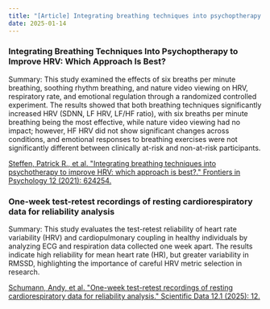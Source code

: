 ```yaml
---
title: "[Article] Integrating breathing techniques into psychoptherapy to improve HRV: which approach is best? & One-week test-retest recordings of resting cardiorespiratory data for reliability analysis"
date: 2025-01-14
---
```


### Integrating Breathing Techniques Into Psychoptherapy to Improve HRV: Which Approach Is Best?

Summary: This study examined the effects of six breaths per minute breathing, soothing rhythm breathing, and nature video viewing on HRV, respiratory rate, and emotional regulation through a randomized controlled experiment. The results showed that both breathing techniques significantly increased HRV (SDNN, LF HRV, LF/HF ratio), with six breaths per minute breathing being the most effective, while nature video viewing had no impact; however, HF HRV did not show significant changes across conditions, and emotional responses to breathing exercises were not significantly different between clinically at-risk and non-at-risk participants.

[Steffen, Patrick R., et al. "Integrating breathing techniques into psychotherapy to improve HRV: which approach is best?." Frontiers in Psychology 12 (2021): 624254.](https://www.frontiersin.org/journals/psychology/articles/10.3389/fpsyg.2021.624254/full)


### One-week test-retest recordings of resting cardiorespiratory data for reliability analysis
Summary: This study evaluates the test-retest reliability of heart rate variability (HRV) and cardiopulmonary coupling in healthy individuals by analyzing ECG and respiration data collected one week apart. The results indicate high reliability for mean heart rate (HR), but greater variability in RMSSD, highlighting the importance of careful HRV metric selection in research.

[Schumann, Andy, et al. "One-week test-retest recordings of resting cardiorespiratory data for reliability analysis." Scientific Data 12.1 (2025): 12.](https://www.nature.com/articles/s41597-024-04303-y)
